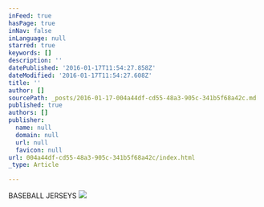 ```yaml
---
inFeed: true
hasPage: true
inNav: false
inLanguage: null
starred: true
keywords: []
description: ''
datePublished: '2016-01-17T11:54:27.858Z'
dateModified: '2016-01-17T11:54:27.608Z'
title: ''
author: []
sourcePath: _posts/2016-01-17-004a44df-cd55-48a3-905c-341b5f68a42c.md
published: true
authors: []
publisher:
  name: null
  domain: null
  url: null
  favicon: null
url: 004a44df-cd55-48a3-905c-341b5f68a42c/index.html
_type: Article

---
```

BASEBALL JERSEYS
![](https://the-grid-user-content.s3-us-west-2.amazonaws.com/5314b158-d9ec-4429-84a2-cb13ce89f411.jpg)